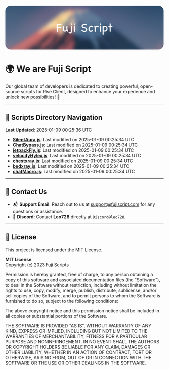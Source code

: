 ![Banner](.github/b.webp)

# 🌍 **We are Fuji Script**

Our global team of developers is dedicated to creating powerful, open-source scripts for Rise Client, designed to enhance your experience and unlock new possibilities! 🌟

---
<!-- SCRIPTS_NAVIGATION_START -->
## 📂 **Scripts Directory Navigation**

**Last Updated**: 2025-01-09 00:25:36 UTC

- **[SilentAura.js](scripts/SilentAura.js)**: Last modified on 2025-01-09 00:25:34 UTC
- **[ChatBypass.js](scripts/ChatBypass.js)**: Last modified on 2025-01-09 00:25:34 UTC
- **[jetpackFly.js](scripts/jetpackFly.js)**: Last modified on 2025-01-09 00:25:34 UTC
- **[velocityHylex.js](scripts/velocityHylex.js)**: Last modified on 2025-01-09 00:25:34 UTC
- **[chestxray.js](scripts/chestxray.js)**: Last modified on 2025-01-09 00:25:34 UTC
- **[bedxray.js](scripts/bedxray.js)**: Last modified on 2025-01-09 00:25:34 UTC
- **[chatMacro.js](scripts/chatMacro.js)**: Last modified on 2025-01-09 00:25:34 UTC

<!-- SCRIPTS_NAVIGATION_END -->

---

## 💬 **Contact Us**  
- 📬 **Support Email**: Reach out to us at [support@fujiscript.com](mailto:support@fujiscript.com) for any questions or assistance.  
- 💬 **Discord**: Contact **Leo728** directly at `Discord@leo728`.

---

## 📜 **License**

This project is licensed under the MIT License.  

**MIT License**  
Copyright (c) 2023 Fuji Scripts  

Permission is hereby granted, free of charge, to any person obtaining a copy of this software and associated documentation files (the "Software"), to deal in the Software without restriction, including without limitation the rights to use, copy, modify, merge, publish, distribute, sublicense, and/or sell copies of the Software, and to permit persons to whom the Software is furnished to do so, subject to the following conditions:  

The above copyright notice and this permission notice shall be included in all copies or substantial portions of the Software.  

THE SOFTWARE IS PROVIDED "AS IS", WITHOUT WARRANTY OF ANY KIND, EXPRESS OR IMPLIED, INCLUDING BUT NOT LIMITED TO THE WARRANTIES OF MERCHANTABILITY, FITNESS FOR A PARTICULAR PURPOSE AND NONINFRINGEMENT. IN NO EVENT SHALL THE AUTHORS OR COPYRIGHT HOLDERS BE LIABLE FOR ANY CLAIM, DAMAGES OR OTHER LIABILITY, WHETHER IN AN ACTION OF CONTRACT, TORT OR OTHERWISE, ARISING FROM, OUT OF OR IN CONNECTION WITH THE SOFTWARE OR THE USE OR OTHER DEALINGS IN THE SOFTWARE.  
